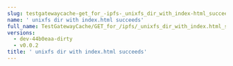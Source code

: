 ```yaml
---
slug: testgatewaycache-get_for_-ipfs-_unixfs_dir_with_index-html_succeeds
name: ' unixfs dir with index.html succeeds'
full_name: TestGatewayCache/GET_for_/ipfs/_unixfs_dir_with_index.html_succeeds
versions:
  - dev-44b0eaa-dirty
  - v0.0.2
title: ' unixfs dir with index.html succeeds'
---
```


